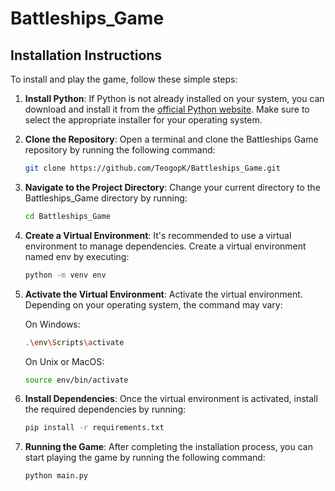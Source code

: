 # Battleships_Game

## Installation Instructions

To install and play the game, follow these simple steps:

1. **Install Python**: If Python is not already installed on your system, you can download and install it from the [official Python website](https://www.python.org/downloads/). Make sure to select the appropriate installer for your operating system.
   
2. **Clone the Repository**: Open a terminal and clone the Battleships Game repository by running the following command:

    ```bash
    git clone https://github.com/TeogopK/Battleships_Game.git
    ```

3. **Navigate to the Project Directory**: Change your current directory to the Battleships_Game directory by running:

    ```bash
    cd Battleships_Game
    ```

4. **Create a Virtual Environment**: It's recommended to use a virtual environment to manage dependencies. Create a virtual environment named env by executing:

    ```bash
    python -m venv env
    ```

5. **Activate the Virtual Environment**: Activate the virtual environment. Depending on your operating system, the command may vary:
   
    On Windows:
    ```bash
    .\env\Scripts\activate
    ```

    On Unix or MacOS:
    ```bash
    source env/bin/activate
    ```

6. **Install Dependencies**: Once the virtual environment is activated, install the required dependencies by running:

    ```bash
    pip install -r requirements.txt
    ```

7. **Running the Game**: After completing the installation process, you can start playing the game by running the following command:

    ```bash
    python main.py
    ```